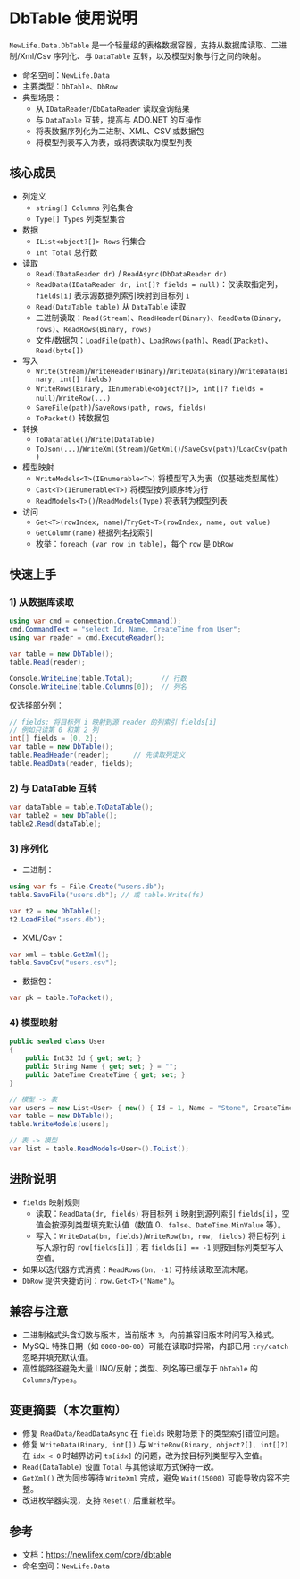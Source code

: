 # DbTable 使用说明

`NewLife.Data.DbTable` 是一个轻量级的表格数据容器，支持从数据库读取、二进制/Xml/Csv 序列化、与 `DataTable` 互转，以及模型对象与行之间的映射。

- 命名空间：`NewLife.Data`
- 主要类型：`DbTable`、`DbRow`
- 典型场景：
  - 从 `IDataReader`/`DbDataReader` 读取查询结果
  - 与 `DataTable` 互转，提高与 ADO.NET 的互操作
  - 将表数据序列化为二进制、XML、CSV 或数据包
  - 将模型列表写入为表，或将表读取为模型列表

## 核心成员

- 列定义
  - `string[] Columns` 列名集合
  - `Type[] Types` 列类型集合
- 数据
  - `IList<object?[]> Rows` 行集合
  - `int Total` 总行数
- 读取
  - `Read(IDataReader dr)` / `ReadAsync(DbDataReader dr)`
  - `ReadData(IDataReader dr, int[]? fields = null)`：仅读取指定列，`fields[i]` 表示源数据列索引映射到目标列 `i`
  - `Read(DataTable table)` 从 `DataTable` 读取
  - 二进制读取：`Read(Stream)`、`ReadHeader(Binary)`、`ReadData(Binary, rows)`、`ReadRows(Binary, rows)`
  - 文件/数据包：`LoadFile(path)`、`LoadRows(path)`、`Read(IPacket)`、`Read(byte[])`
- 写入
  - `Write(Stream)`/`WriteHeader(Binary)`/`WriteData(Binary)`/`WriteData(Binary, int[] fields)`
  - `WriteRows(Binary, IEnumerable<object?[]>, int[]? fields = null)`/`WriteRow(...)`
  - `SaveFile(path)`/`SaveRows(path, rows, fields)`
  - `ToPacket()` 转数据包
- 转换
  - `ToDataTable()`/`Write(DataTable)`
  - `ToJson(...)`/`WriteXml(Stream)`/`GetXml()`/`SaveCsv(path)`/`LoadCsv(path)`
- 模型映射
  - `WriteModels<T>(IEnumerable<T>)` 将模型写入为表（仅基础类型属性）
  - `Cast<T>(IEnumerable<T>)` 将模型按列顺序转为行
  - `ReadModels<T>()`/`ReadModels(Type)` 将表转为模型列表
- 访问
  - `Get<T>(rowIndex, name)`/`TryGet<T>(rowIndex, name, out value)`
  - `GetColumn(name)` 根据列名找索引
  - 枚举：`foreach (var row in table)`，每个 `row` 是 `DbRow`

## 快速上手

### 1) 从数据库读取

```csharp
using var cmd = connection.CreateCommand();
cmd.CommandText = "select Id, Name, CreateTime from User";
using var reader = cmd.ExecuteReader();

var table = new DbTable();
table.Read(reader);

Console.WriteLine(table.Total);       // 行数
Console.WriteLine(table.Columns[0]);  // 列名
```

仅选择部分列：

```csharp
// fields: 将目标列 i 映射到源 reader 的列索引 fields[i]
// 例如只读第 0 和第 2 列
int[] fields = [0, 2];
var table = new DbTable();
table.ReadHeader(reader);      // 先读取列定义
table.ReadData(reader, fields);
```

### 2) 与 DataTable 互转

```csharp
var dataTable = table.ToDataTable();
var table2 = new DbTable();
table2.Read(dataTable);
```

### 3) 序列化

- 二进制：

```csharp
using var fs = File.Create("users.db");
table.SaveFile("users.db"); // 或 table.Write(fs)

var t2 = new DbTable();
t2.LoadFile("users.db");
```

- XML/Csv：

```csharp
var xml = table.GetXml();
table.SaveCsv("users.csv");
```

- 数据包：

```csharp
var pk = table.ToPacket();
```

### 4) 模型映射

```csharp
public sealed class User
{
    public Int32 Id { get; set; }
    public String Name { get; set; } = "";
    public DateTime CreateTime { get; set; }
}

// 模型 -> 表
var users = new List<User> { new() { Id = 1, Name = "Stone", CreateTime = DateTime.UtcNow } };
var table = new DbTable();
table.WriteModels(users);

// 表 -> 模型
var list = table.ReadModels<User>().ToList();
```

## 进阶说明

- `fields` 映射规则
  - 读取：`ReadData(dr, fields)` 将目标列 `i` 映射到源列索引 `fields[i]`，空值会按源列类型填充默认值（数值 0、`false`、`DateTime.MinValue` 等）。
  - 写入：`WriteData(bn, fields)`/`WriteRow(bn, row, fields)` 将目标列 `i` 写入源行的 `row[fields[i]]`；若 `fields[i] == -1` 则按目标列类型写入空值。
- 如果以迭代器方式消费：`ReadRows(bn, -1)` 可持续读取至流末尾。
- `DbRow` 提供快捷访问：`row.Get<T>("Name")`。

## 兼容与注意

- 二进制格式头含幻数与版本，当前版本 `3`，向前兼容旧版本时间写入格式。
- MySQL 特殊日期（如 `0000-00-00`）可能在读取时异常，内部已用 `try/catch` 忽略并填充默认值。
- 高性能路径避免大量 LINQ/反射；类型、列名等已缓存于 `DbTable` 的 `Columns`/`Types`。

## 变更摘要（本次重构）

- 修复 `ReadData/ReadDataAsync` 在 `fields` 映射场景下的类型索引错位问题。
- 修复 `WriteData(Binary, int[])` 与 `WriteRow(Binary, object?[], int[]?)` 在 `idx < 0` 时越界访问 `ts[idx]` 的问题，改为按目标列类型写入空值。
- `Read(DataTable)` 设置 `Total` 与其他读取方式保持一致。
- `GetXml()` 改为同步等待 `WriteXml` 完成，避免 `Wait(15000)` 可能导致内容不完整。
- 改进枚举器实现，支持 `Reset()` 后重新枚举。

## 参考

- 文档：https://newlifex.com/core/dbtable
- 命名空间：`NewLife.Data`
